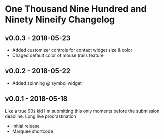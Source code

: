 One Thousand Nine Hundred and Ninety Nineify Changelog
======================================================

v0.0.3 - 2018-05-23
-------------------

+ Added customizer controls for contact widget size & color
+ Chaged default color of mouse trails feature


v0.0.2 - 2018-05-22
-------------------

+ Added spinning @ symbol widget


v0.0.1 - 2018-05-18
-------------------

Like a true 90s kid I'm submitting this only moments before the submission deadline. Long live procrastination

+ Initial release
+ Marquee shortcode
